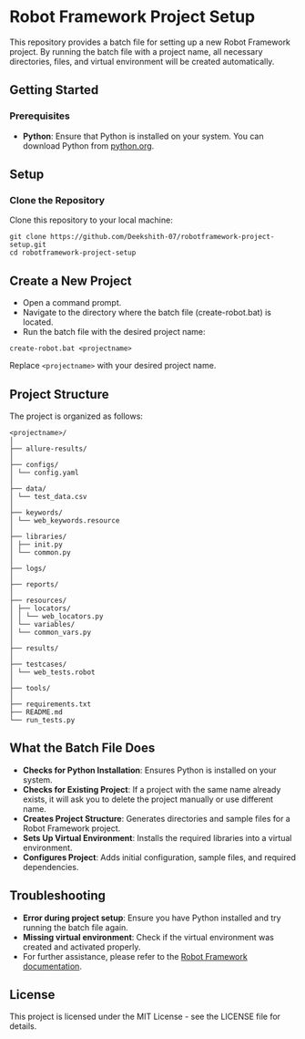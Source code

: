 # Robot Framework Project Setup

This repository provides a batch file for setting up a new Robot Framework project. By running the batch file with a project name, all necessary directories, files, and virtual environment will be created automatically.

## Getting Started

### Prerequisites

- **Python**: Ensure that Python is installed on your system. You can download Python from [python.org](https://www.python.org/).

## Setup
### Clone the Repository
Clone this repository to your local machine:
```
git clone https://github.com/Deekshith-07/robotframework-project-setup.git
cd robotframework-project-setup
```

## Create a New Project
- Open a command prompt.
- Navigate to the directory where the batch file (create-robot.bat) is located.
- Run the batch file with the desired project name:
```
create-robot.bat <projectname>
```
Replace ```<projectname>``` with your desired project name.


## Project Structure

The project is organized as follows:
```
<projectname>/
│
├── allure-results/
│
├── configs/
│ └── config.yaml
│
├── data/
│ └── test_data.csv
│
├── keywords/
│ └── web_keywords.resource
│
├── libraries/
│ ├── init.py
│ └── common.py
│
├── logs/
│
├── reports/
│
├── resources/
│ ├── locators/
│ │ └── web_locators.py
│ └── variables/
│ └── common_vars.py
│
├── results/
│
├── testcases/
│ └── web_tests.robot
│
├── tools/
│
├── requirements.txt
├── README.md
└── run_tests.py
```
## What the Batch File Does
- **Checks for Python Installation**: Ensures Python is installed on your system.
- **Checks for Existing Project**: If a project with the same name already exists, it will ask you to delete the project manually or use different name.
- **Creates Project Structure**: Generates directories and sample files for a Robot Framework project.
- **Sets Up Virtual Environment**: Installs the required libraries into a virtual environment.
- **Configures Project**: Adds initial configuration, sample files, and required dependencies.


## Troubleshooting
- **Error during project setup**: Ensure you have Python installed and try running the batch file again.
- **Missing virtual environment**: Check if the virtual environment was created and activated properly.
- For further assistance, please refer to the [Robot Framework documentation](https://robotframework.org/robotframework/latest/RobotFrameworkUserGuide.html).

## License
This project is licensed under the MIT License - see the LICENSE file for details.
